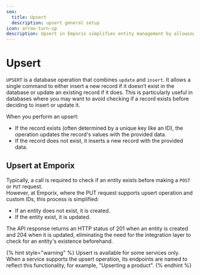 ```yaml
---
seo:
  title: Upsert
  description: upsert general setup
icon: arrow-turn-up
description: Upsert in Emporix simplifies entity management by allowing a PUT request to either create a new record if it doesn’t exist or update it if it does.
---
```


# Upsert

`UPSERT` is a database operation that combines `update` and `insert`. It allows a single command to either insert a new record if it doesn’t exist in the database or update an existing record if it does. This is particularly useful in databases where you may want to avoid checking if a record exists before deciding to insert or update it.

When you perform an upsert:

* If the record exists (often determined by a unique key like an ID), the operation updates the record's values with the provided data.
* If the record does not exist, it inserts a new record with the provided data.

## Upsert at Emporix

Typically, a call is required to check if an entity exists before making a `POST` or `PUT` request.\
However, at Emporix, where the PUT request supports upsert operation and custom IDs, this process is simplified:

* If an entity does not exist, it is created.
* If the entity exist, it is updated.

The API response returns an HTTP status of 201 when an entity is created and 204 when it is updated, eliminating the need for the integration layer to check for an entity's existence beforehand.

{% hint style="warning" %}
Upsert is available for some services only.\
When a service supports the upsert operation, its endpoints are named to reflect this functionality, for example, "Upserting a product".
{% endhint %}
